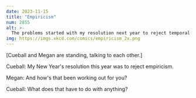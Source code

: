 ```yaml
---
date: 2023-11-15
title: "Empiricism"
num: 2855
alt: >-
  The problems started with my resolution next year to reject temporal causality.
img: https://imgs.xkcd.com/comics/empiricism_2x.png
---
```

[Cueball and Megan are standing, talking to each other.]

Cueball: My New Year's resolution this year was to reject empiricism.

Megan: And how's that been working out for you?

Cueball: What does that have to do with anything?